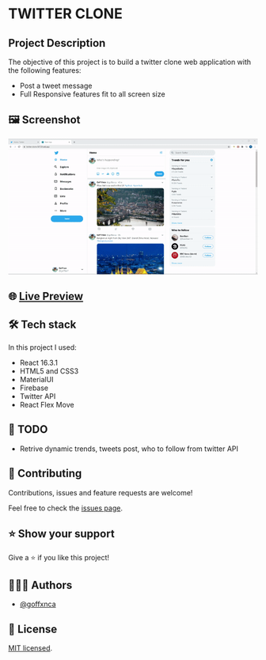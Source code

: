 # TWITTER CLONE

## Project Description

The objective of this project is to build a twitter clone web application with the following features:

- Post a tweet message
- Full Responsive features fit to all screen size

## 🖼️ Screenshot

![Twitter Clone Screenshot](./docs/twitter-clone-gif1.gif)

## 🌐 [Live Preview](https://twitter-clone-50729.web.app/)

## 🛠️ Tech stack

In this project I used:

- React 16.3.1
- HTML5 and CSS3
- MaterialUI
- Firebase
- Twitter API
- React Flex Move

## 🧾 TODO

- Retrive dynamic trends, tweets post, who to follow from twitter API

## 🤝 Contributing

Contributions, issues and feature requests are welcome!

Feel free to check the [issues page](../../issues).

## ⭐️ Show your support

Give a ⭐️ if you like this project!

## 👨🏽‍💻 Authors

- [@goffxnca](https://github.com/goffxnca/)

## 📝 License

[MIT licensed](./LICENSE).
